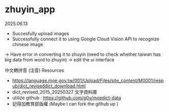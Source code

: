 # zhuyin_app


2025.06.13
- Succesfully upload images
- Successfully connect it to using Google Cloud Vision API to recognize chinese image 

-> Have error in converting it to zhuyin (need to check whether taiwan has big data from word to zhuyin)
-> edit the ui interface 


中文轉拼音 (注音)
Resources
- https://language.moe.gov.tw/001/Upload/Files/site_content/M0001/respub/dict_reviseddict_download.html
- dict_revised_2015_20250327	文字資料庫
- utilize github : https://github.com/g0v/moedict-data
- 記得加教育部版權 (Maybe I can fork the github up )